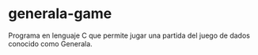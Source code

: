 # generala-game
Programa en lenguaje C que permite jugar una partida del juego de dados conocido como Generala.
